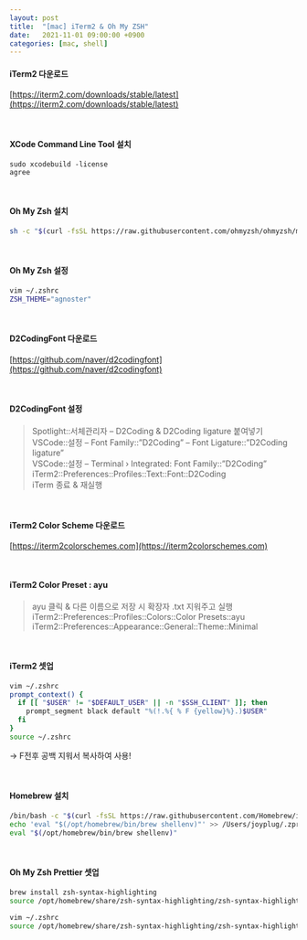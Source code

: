 ```yaml
---
layout: post
title:  "[mac] iTerm2 & Oh My ZSH"
date:   2021-11-01 09:00:00 +0900
categories: [mac, shell]
---
```


#### iTerm2 다운로드
[https://iterm2.com/downloads/stable/latest](https://iterm2.com/downloads/stable/latest)

<br>

#### XCode Command Line Tool 설치
```shell
sudo xcodebuild -license
agree
```
<br>

#### Oh My Zsh 설치
```bash
sh -c "$(curl -fsSL https://raw.githubusercontent.com/ohmyzsh/ohmyzsh/master/tools/install.sh)"
```
<br>

#### Oh My Zsh 설정
```bash
vim ~/.zshrc
ZSH_THEME="agnoster"
```
<br>

#### D2CodingFont 다운로드
[https://github.com/naver/d2codingfont](https://github.com/naver/d2codingfont)

<br>

#### D2CodingFont 설정
> Spotlight::서체관리자 – D2Coding & D2Coding ligature 붙여넣기  
> VSCode::설정 – Font Family::”D2Coding” – Font Ligature::”D2Coding ligature”  
> VSCode::설정 – Terminal › Integrated: Font Family::”D2Coding”  
> iTerm2::Preferences::Profiles::Text::Font::D2Coding  
> iTerm 종료 & 재실행  

<br>

#### iTerm2 Color Scheme 다운로드
[https://iterm2colorschemes.com](https://iterm2colorschemes.com)

<br>

#### iTerm2 Color Preset : ayu 
> ayu 클릭 & 다른 이름으로 저장 시 확장자 .txt 지워주고 실행  
> iTerm2::Preferences::Profiles::Colors::Color Presets::ayu  
> iTerm2::Preferences::Appearance::General::Theme::Minimal  

<br>

#### iTerm2 셋업 
```bash
vim ~/.zshrc
prompt_context() {
  if [[ "$USER" != "$DEFAULT_USER" || -n "$SSH_CLIENT" ]]; then
    prompt_segment black default "%(!.%{ % F {yellow}%}.)$USER"
  fi
}
source ~/.zshrc
```
-> F전후 공백 지워서 복사하여 사용!

<br>

#### Homebrew 설치 
```bash
/bin/bash -c "$(curl -fsSL https://raw.githubusercontent.com/Homebrew/install/HEAD/install.sh)"
echo 'eval "$(/opt/homebrew/bin/brew shellenv)"' >> /Users/joyplug/.zprofile
eval "$(/opt/homebrew/bin/brew shellenv)"
```
<br>

#### Oh My Zsh Prettier 셋업 
```bash
brew install zsh-syntax-highlighting
source /opt/homebrew/share/zsh-syntax-highlighting/zsh-syntax-highlighting.zsh
 
vim ~/.zshrc
source /opt/homebrew/share/zsh-syntax-highlighting/zsh-syntax-highlighting.zsh
```
<br>
